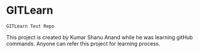 # GITLearn

`GITLearn Test Repo`

This project is created by Kumar Shanu Anand while he was learning gitHub commands.
Anyone can refer this project for learning process.

